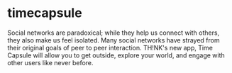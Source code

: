 # timecapsule
 Social networks are paradoxical; while they help us connect with others, they also make us feel isolated. Many social networks have strayed from their original goals of peer to peer interaction. TH!NK's new app, Time Capsule will allow you to get outside, explore your world, and engage with other users like never before.
